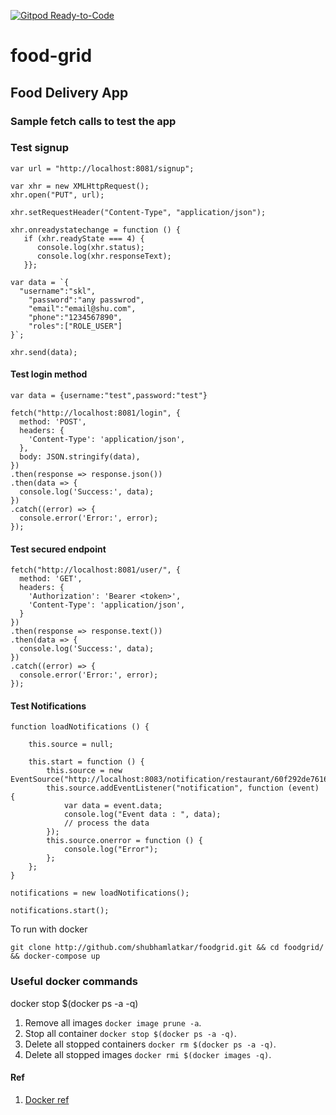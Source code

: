 [![Gitpod Ready-to-Code](https://img.shields.io/badge/Gitpod-Ready--to--Code-blue?logo=gitpod)](https://gitpod.io/#https://github.com/shubhamlatkar/foodgrid)

# food-grid

## Food Delivery App

### Sample fetch calls to test the app

### Test signup

```
var url = "http://localhost:8081/signup";

var xhr = new XMLHttpRequest();
xhr.open("PUT", url);

xhr.setRequestHeader("Content-Type", "application/json");

xhr.onreadystatechange = function () {
   if (xhr.readyState === 4) {
      console.log(xhr.status);
      console.log(xhr.responseText);
   }};

var data = `{
  "username":"skl",
  	"password":"any passwrod",
    "email":"email@shu.com",
    "phone":"1234567890",
    "roles":["ROLE_USER"]
}`;

xhr.send(data);
```

#### Test login method

```
var data = {username:"test",password:"test"}
```

```
fetch("http://localhost:8081/login", {
  method: 'POST',
  headers: {
    'Content-Type': 'application/json',
  },
  body: JSON.stringify(data),
})
.then(response => response.json())
.then(data => {
  console.log('Success:', data);
})
.catch((error) => {
  console.error('Error:', error);
});
```

#### Test secured endpoint

```
fetch("http://localhost:8081/user/", {
  method: 'GET',
  headers: {
    'Authorization': 'Bearer <token>',
    'Content-Type': 'application/json',
  }
})
.then(response => response.text())
.then(data => {
  console.log('Success:', data);
})
.catch((error) => {
  console.error('Error:', error);
});
```

#### Test Notifications

```
function loadNotifications () {

    this.source = null;
    
    this.start = function () {
        this.source = new EventSource("http://localhost:8083/notification/restaurant/60f292de76160655f8cb3625");
        this.source.addEventListener("notification", function (event) {
            var data = event.data;
            console.log("Event data : ", data);
            // process the data
        });
        this.source.onerror = function () {
            console.log("Error");
        };
    };
}

notifications = new loadNotifications();

notifications.start();
```

To run with docker

```
git clone http://github.com/shubhamlatkar/foodgrid.git && cd foodgrid/ && docker-compose up
```

### Useful docker commands

docker stop $(docker ps -a -q)

1. Remove all images `docker image prune -a`.
2. Stop all container `docker stop $(docker ps -a -q)`.
3. Delete all stopped containers `docker rm $(docker ps -a -q)`.
4. Delete all stopped images `docker rmi $(docker images -q)`.

#### Ref

1. [Docker ref](https://www.codenotary.com/blog/extremely-useful-docker-commands/)
